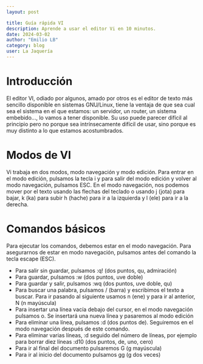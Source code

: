 ```yaml
---
layout: post

title: Guía rápida VI
description: Aprende a usar el editor Vi en 10 minutos.
date: 2024-03-02
author: "Emilio LB"
category: blog
user: La Jaquería
---
```


# Introducción
El editor VI, odiado por algunos, amado por otros es el editor de texto más sencillo disponible en sistemas GNU/Linux, tiene la ventaja de que sea 
cual sea el sistema en el que estamos: un servidor, un router, un sistema embebido..., lo vamos a tener disponible. Su uso puede parecer difícil al principio 
pero no porque sea intrínsecamente difícil de usar, sino porque es muy distinto a lo que estamos acostumbrados.

# Modos de VI
Vi trabaja en dos modos, modo navegación y modo edición. Para entrar en el modo edición, pulsamos la tecla i y para salir del modo edición y volver 
al modo navegación, pulsamos ESC. En el modo navegación, nos podemos mover por el texto usando las flechas del teclado o usando j (jota) para bajar, k (ka) para subir 
h (hache) para ir a la izquierda y l (ele) para ir a la derecha.

# Comandos básicos
Para ejecutar los comandos, debemos estar en el modo navegación. Para asegurarnos de estar en modo navegación, pulsamos antes 
del comando la tecla escape (ESC).

* Para salir sin guardar, pulsamos :q! (dos puntos, qu, admiración)
* Para guardar, pulsamos :w (dos puntos, uve doble)
* Para guardar y salir, pulsamos :wq (dos puntos, uve doble, qu)
* Para buscar una palabra, pulsamos / (barra) y escribimos el texto a buscar. Para ir pasando al siguiente usamos n (ene) y para ir 
al anterior, N (n mayúscula)
* Para insertar una línea vacía debajo del cursor, en el modo navegación pulsamos o. Se insertará una nueva línea y pasaremos al modo edición
* Para eliminar una línea, pulsamos :d (dos puntos de). Seguiremos en el modo navegación después de este comando.
* Para eliminar varias líneas, :d seguido del número de líneas, por ejemplo 
para borrar diez líneas :d10 (dos puntos, de, uno, cero)
* Para ir al final del documento pulsaremos G (g mayúscula)
* Para ir al inicio del documento pulsamos gg (g dos veces)
